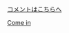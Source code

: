 <a href="https://github.com/SogattiFX/Sogatti/issues/">コメントはこちらへ</a>

<a href="https://sogattifx.github.io/Sogatti/">Come in</a>

